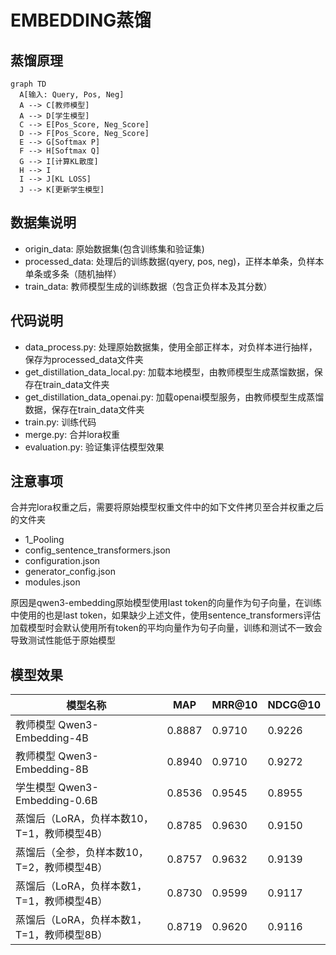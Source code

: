 # EMBEDDING蒸馏
## 蒸馏原理

```mermaid
graph TD
  A[输入: Query, Pos, Neg]
  A --> C[教师模型]
  A --> D[学生模型]
  C --> E[Pos_Score, Neg_Score]
  D --> F[Pos_Score, Neg_Score]
  E --> G[Softmax P]
  F --> H[Softmax Q]
  G --> I[计算KL散度]
  H --> I
  I --> J[KL LOSS]
  J --> K[更新学生模型]
```

## 数据集说明
- origin_data: 原始数据集(包含训练集和验证集)
- processed_data: 处理后的训练数据(qyery, pos, neg)，正样本单条，负样本单条或多条（随机抽样）
- train_data: 教师模型生成的训练数据（包含正负样本及其分数）

## 代码说明
- data_process.py: 处理原始数据集，使用全部正样本，对负样本进行抽样，保存为processed_data文件夹
- get_distillation_data_local.py: 加载本地模型，由教师模型生成蒸馏数据，保存在train_data文件夹
- get_distillation_data_openai.py: 加载openai模型服务，由教师模型生成蒸馏数据，保存在train_data文件夹
- train.py: 训练代码
- merge.py: 合并lora权重
- evaluation.py: 验证集评估模型效果

## 注意事项
合并完lora权重之后，需要将原始模型权重文件中的如下文件拷贝至合并权重之后的文件夹
- 1_Pooling
- config_sentence_transformers.json
- configuration.json
- generator_config.json
- modules.json

原因是qwen3-embedding原始模型使用last token的向量作为句子向量，在训练中使用的也是last token，如果缺少上述文件，使用sentence_transformers评估加载模型时会默认使用所有token的平均向量作为句子向量，训练和测试不一致会导致测试性能低于原始模型

## 模型效果

| 模型名称                                | MAP       | MRR@10    | NDCG@10   |
|-------------------------------------|-----------|-----------|-----------|
| 教师模型 Qwen3-Embedding-4B          | 0.8887    | 0.9710    | 0.9226    |
| 教师模型 Qwen3-Embedding-8B          | 0.8940    | 0.9710    | 0.9272    |
| 学生模型 Qwen3-Embedding-0.6B        | 0.8536    | 0.9545    | 0.8955    |
| 蒸馏后（LoRA，负样本数10，T=1，教师模型4B）  | 0.8785    | 0.9630    | 0.9150    |
| 蒸馏后（全参，负样本数10，T=2，教师模型4B）  | 0.8757    | 0.9632    | 0.9139    |
| 蒸馏后（LoRA，负样本数1，T=1，教师模型4B）   | 0.8730    | 0.9599    | 0.9117    |
| 蒸馏后（LoRA，负样本数1，T=1，教师模型8B）   | 0.8719    | 0.9620    | 0.9116    |